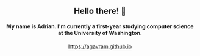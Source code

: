 <h2 align="center"> Hello there! 👋</h2>

<h4 align="center">
My name is Adrian. I'm currently a first-year studying computer science at the University of Washington. 
</h4>

<p  align="center">
<a href="https://agavram.github.io/">https://agavram.github.io</a>
</p>

